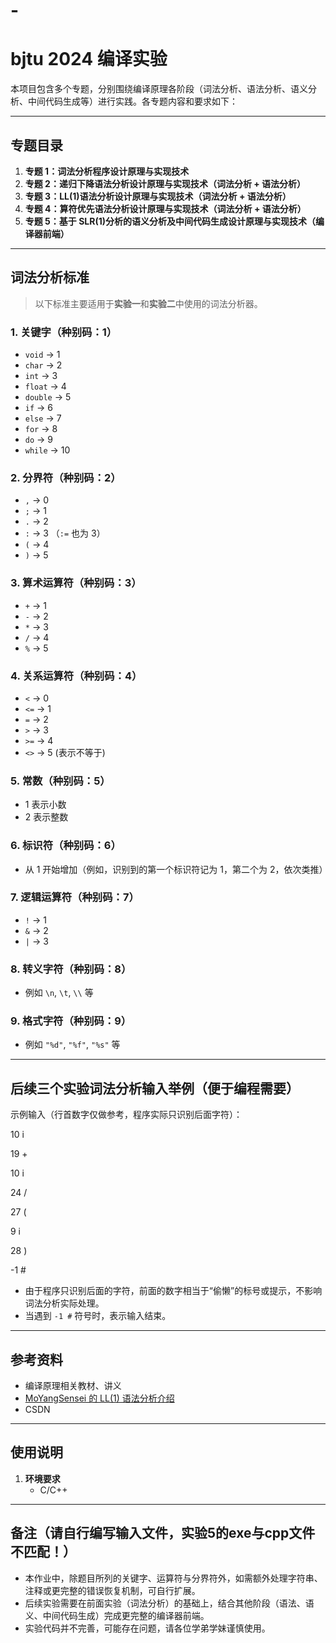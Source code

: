# -
# bjtu  2024 编译实验

本项目包含多个专题，分别围绕编译原理各阶段（词法分析、语法分析、语义分析、中间代码生成等）进行实践。各专题内容和要求如下：

---

## 专题目录

1. **专题 1：词法分析程序设计原理与实现技术**  
2. **专题 2：递归下降语法分析设计原理与实现技术（词法分析 + 语法分析）**  
3. **专题 3：LL(1)语法分析设计原理与实现技术（词法分析 + 语法分析）**  
4. **专题 4：算符优先语法分析设计原理与实现技术（词法分析 + 语法分析）**  
5. **专题 5：基于 SLR(1)分析的语义分析及中间代码生成设计原理与实现技术（编译器前端）**

---

## 词法分析标准

> 以下标准主要适用于**实验一**和**实验二**中使用的词法分析器。

### 1. 关键字（种别码：1）
- `void` → 1  
- `char` → 2  
- `int` → 3  
- `float` → 4  
- `double` → 5  
- `if` → 6  
- `else` → 7  
- `for` → 8  
- `do` → 9  
- `while` → 10  

### 2. 分界符（种别码：2）
- `,` → 0  
- `;` → 1  
- `.` → 2  
- `:` → 3 （`:=` 也为 3）  
- `(` → 4  
- `)` → 5  

### 3. 算术运算符（种别码：3）
- `+` → 1  
- `-` → 2  
- `*` → 3  
- `/` → 4  
- `%` → 5  

### 4. 关系运算符（种别码：4）
- `<` → 0  
- `<=` → 1  
- `=` → 2  
- `>` → 3  
- `>=` → 4  
- `<>` → 5   (表示不等于)

### 5. 常数（种别码：5）
- 1 表示小数  
- 2 表示整数  

### 6. 标识符（种别码：6）
- 从 1 开始增加（例如，识别到的第一个标识符记为 1，第二个为 2，依次类推）

### 7. 逻辑运算符（种别码：7）
- `!` → 1  
- `&` → 2  
- `|` → 3  

### 8. 转义字符（种别码：8）
- 例如 `\n`, `\t`, `\\` 等

### 9. 格式字符（种别码：9）
- 例如 `"%d"`, `"%f"`, `"%s"` 等

---

## 后续三个实验词法分析输入举例（便于编程需要）

示例输入（行首数字仅做参考，程序实际只识别后面字符）：

10 i

19 +


10 i


24 /


27 (


9 i


28 )


-1 #


- 由于程序只识别后面的字符，前面的数字相当于“偷懒”的标号或提示，不影响词法分析实际处理。  
- 当遇到 `-1 #` 符号时，表示输入结束。

---

## 参考资料

- 编译原理相关教材、讲义  
- [MoYangSensei 的 LL(1) 语法分析介绍](https://moyangsensei.github.io/2019/05/20/%E7%BC%96%E8%AF%91%E5%8E%9F%E7%90%86%EF%BC%9ALL(1)%E8%AF%AD%E6%B3%95%E5%88%86%E6%9E%90/)   
- CSDN
---

## 使用说明

1. **环境要求**  
   - C/C++   
   
---

## 备注（请自行编写输入文件，实验5的exe与cpp文件不匹配！）

- 本作业中，除题目所列的关键字、运算符与分界符外，如需额外处理字符串、注释或更完整的错误恢复机制，可自行扩展。
- 后续实验需要在前面实验（词法分析）的基础上，结合其他阶段（语法、语义、中间代码生成）完成更完整的编译器前端。
- 实验代码并不完善，可能存在问题，请各位学弟学妹谨慎使用。

